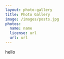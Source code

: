 ```yaml
---
layout: photo-gallery
title: Photo Gallery
image: /images/posts.jpg
photos:
  name: name
  license: url
  url: url
---
```


hello